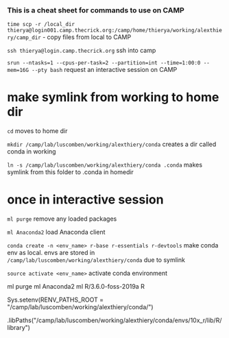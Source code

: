 
### This is a cheat sheet for commands to use on CAMP

`time scp -r /local_dir thierya@login001.camp.thecrick.org:/camp/home/thierya/working/alexthiery/camp_dir` - copy files from local to CAMP

`ssh thierya@login.camp.thecrick.org` ssh into camp

`srun --ntasks=1 --cpus-per-task=2 --partition=int --time=1:00:0 --mem=16G --pty bash` request an interactive session on CAMP



make symlink from working to home dir
===

`cd` moves to home dir

`mkdir /camp/lab/luscomben/working/alexthiery/conda` creates a dir called conda in working

`ln -s /camp/lab/luscomben/working/alexthiery/conda .conda` makes symlink from this folder to .conda in homedir


once in interactive session
===

`ml purge` remove any loaded packages

`ml Anaconda2` load Anaconda client

`conda create -n <env_name> r-base r-essentials r-devtools` make conda env as local. envs are stored in `/camp/lab/luscomben/working/alexthiery/conda` due to symlink

`source activate <env_name>` activate conda environment





ml purge
ml Anaconda2
ml R/3.6.0-foss-2019a
R

Sys.setenv(RENV_PATHS_ROOT = "/camp/lab/luscomben/working/alexthiery/conda/")


.libPaths("/camp/lab/luscomben/working/alexthiery/conda/envs/10x_r/lib/R/library")












